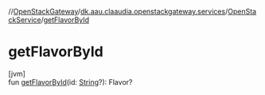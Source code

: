 //[OpenStackGateway](../../../index.md)/[dk.aau.claaudia.openstackgateway.services](../index.md)/[OpenStackService](index.md)/[getFlavorById](get-flavor-by-id.md)

# getFlavorById

[jvm]\
fun [getFlavorById](get-flavor-by-id.md)(id: [String](https://kotlinlang.org/api/latest/jvm/stdlib/kotlin/-string/index.html)?): Flavor?
